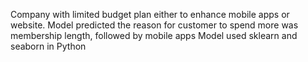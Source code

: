 Company with limited budget plan either to enhance mobile apps or website.
Model predicted the reason for customer to spend more was membership length, followed by mobile apps
Model used sklearn and seaborn in Python
